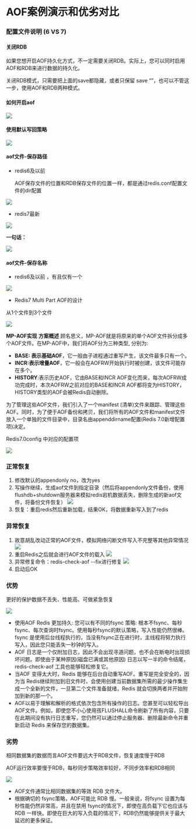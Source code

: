 # AOF案例演示和优劣对比

### 配置文件说明 (6 VS 7)

#### 关闭RDB

如果您想开启AOF持久化方式，不一定需要关闭RDB。实际上，您可以同时启用AOF和RDB来进行数据的持久化。

关闭RDB模式，只需要把上面的save都隐藏，或者只保留 save “”，也可以不管这一步，使用AOF和RDB两种模式。

#### 如何开启aof

![](images/29.开启AOF.jpg)

#### 使用默认写回策略

![](images/30.AOF默认保存策略.jpg)

#### aof文件-保存路径

- redis6及以前

  AOF保存文件的位置和RDB保存文件的位置一样，都是通过redis.conf配置文件的dir配置

![](images/31.AOF配置文件路径(Redis6及以前).jpg)

- redis7最新

![](images/32.AOF配置文件路径(Redis7).jpg)

**一句话：**

![](images/33.Redis新老版本区别.jpg)

#### aof文件-保存名称

- redis6及以前 ，有且仅有一个

![](images/34.AOF文件名称(Redis6及以前).jpg)

- Redis7 Multi Part AOF的设计

从1个文件到3个文件

![](images/35.AOF文件名称(Redis7).jpg)

**MP-AOF实现**
**方案概述**
顾名思义，MP-AOF就是将原来的单个AOF文件拆分成多个AOF文件。在MP-AOF中，我们将AOF分为三种类型,
分别为:

- **BASE: 表示基础AOF**，它一般由子进程通过重写产生，该文件最多只有一个。
- **INCR:表示增量AOF**，它一般会在AOFRW开始执行时被创建，该文件可能存在多个。
- **HISTORY**:表示历史AOF，它由BASE和INCR AOF变化而来，每次AOFRW成功完成时，本次AOFRW之前对应的BASE和INCR AOF都将变为HISTORY，HISTORY类型的AOF会被Redis自动删除。

为了管理这些AOF文件，我们引入了一个manifest (清单)文件来跟踪、管理这些AOF。同时，为了便于AOF备份和拷贝，我们将所有的AOF文件和manifest文件放入一个单独的文件目录中，目录名由appenddirname配置(Redis 7.0新增配置项)决定。

Redis7.0config 中对应的配置项

![](images/36.redis7AOF配置项.jpg)

### 正常恢复

1. 修改默认的appendonly no，改为yes
2. 写操作继续，生成aof文件到指定目录（然后将appendonly文件备份，使用flushdb+shutdown服务器来模拟redis宕机数据丢失，删除生成的新aof文件，将备份文件恢复）
   ![](images/37.aof生成文件.jpg)
3. 恢复：重启redis然后重新加载，结果OK，将数据重新写入到了redis

### 异常恢复

1. 故意胡乱改动正常的AOF文件，模拟网络闪断文件写入不完整等其他异常情况
   ![](images/38.aof文件异常.jpg)
2. 重启Redis之后就会进行AOF文件的载入
   ![](images/39.aof异常服务启动失败.jpg)
3. 异常修复命令：redis-check-aof --fix进行修复
   ![](images/40.aof文件修复.jpg)
4. 启动后OK

### 优势

更好的保护数据不丢失、性能高、可做紧急恢复

![](images/41.AOF优势.png)

- 使用AOF Redis 更加持久: 您可以有不同的fsync 策略: 根本不fsync、每秒 fsync、每次查询时fsync。使用每秒fsync的默认策略，写入性能仍然很棒。fsync 是使用后台线程执行的，当没有fsync正在进行时，主线程将努力执行写入，因此您只能丢失一秒钟的写入。
- AOF 日志是一个仅附加日志，因此不会出现寻道问题，也不会在断电时出现损坏问题。即使由于某种原因(磁盘已满或其他原因) 日志以写一半的命令结尾，redis-check-aof 工具也能够轻松修复它。
- 当AOF 变得太大时，Redis 能够在后台自动重写AOF。重写是完全安全的，因为当 Redis继续附加到旧文件时，会使用创建当前数据集所需的最少操作集生成一个全新的文件，一旦第二个文件准备就绪，Redis 就会切换两者并开始附加到新的那一个。
- AOF以易于理解和解析的格式依次包含所有操作的日志。您甚至可以轻松导出AOF文件。例如，即使您不小心使用孩FLUSHALL命令刷新了所有内容，只要在此期间没有执行日志重写，您仍然可以通过停止服务器、删除最新命令并重新启动 Redis 来保存您的数据集。

### 劣势

相同数据集的数据而言AOF文件要远大于RDB文件，恢复速度慢于RDB

AOF运行效率要慢于RDB，每秒同步策略效率较好，不同步效率和RDB相同

![](images/42.AOF劣势.png)

- AOF文件通常比相同数据集的等效 RDB 文件大。
- 根据确切的 fsync策略，AOF可能比 RDB 慢。一般来说，将fsync 设置为每秒性能仍然非常高，并且在禁用 fsync的情况下，即使在高负载下它也应该与 RDB 一样快。即使在巨大的写入负载的情况下，RDB仍然能够提供关于最大延迟的更多保证。
